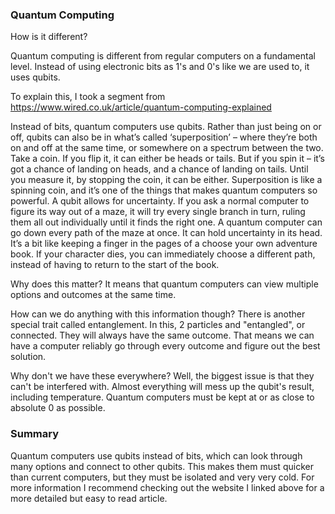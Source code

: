 ### **Quantum Computing**

How is it different?

Quantum computing is different from regular computers on a fundamental level. 
Instead of using electronic bits as 1's and 0's like we are used to, it uses qubits.

To explain this, I took a segment from https://www.wired.co.uk/article/quantum-computing-explained

Instead of bits, quantum computers use qubits. 
Rather than just being on or off, qubits can also be in what’s called ‘superposition’ – where they’re both on and off at the same time, or somewhere on a spectrum between the two.
Take a coin. 
If you flip it, it can either be heads or tails. But if you spin it – it’s got a chance of landing on heads, and a chance of landing on tails. 
Until you measure it, by stopping the coin, it can be either. 
Superposition is like a spinning coin, and it’s one of the things that makes quantum computers so powerful. A qubit allows for uncertainty.
If you ask a normal computer to figure its way out of a maze, it will try every single branch in turn, ruling them all out individually until it finds the right one. 
A quantum computer can go down every path of the maze at once. It can hold uncertainty in its head.
It’s a bit like keeping a finger in the pages of a choose your own adventure book. 
If your character dies, you can immediately choose a different path, instead of having to return to the start of the book.

Why does this matter? 
It means that quantum computers can view multiple options and outcomes at the same time.

How can we do anything with this information though?
There is another special trait called entanglement. 
In this, 2 particles and "entangled", or connected. They will always have the same outcome.
That means we can have a computer reliably go through every outcome and figure out the best solution.

Why don't we have these everywhere? 
Well, the biggest issue is that they can't be interfered with.
Almost everything will mess up the qubit's result, including temperature.
Quantum computers must be kept at or as close to absolute 0 as possible.

### **Summary**
Quantum computers use qubits instead of bits, which can look through many options and connect to other qubits.
This makes them must quicker than current computers, but they must be isolated and very very cold.
For more information I recommend checking out the website I linked above for a more detailed but easy to read article.
